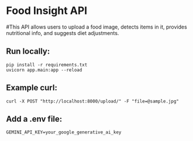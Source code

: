 # Food Insight API
#This API allows users to upload a food image, detects items in it, provides nutritional info, and suggests diet adjustments.

## Run locally:
```
pip install -r requirements.txt
uvicorn app.main:app --reload
```

## Example curl:
```
curl -X POST "http://localhost:8000/upload/" -F "file=@sample.jpg"
```

## Add a .env file:
```
GEMINI_API_KEY=your_google_generative_ai_key
```